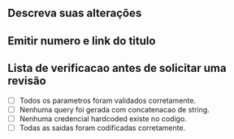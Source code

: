 ## Descreva suas alterações

## Emitir numero e link do titulo

## Lista de verificacao antes de solicitar uma revisão
- [ ] Todos os parametros foram validados corretamente.
- [ ] Nenhuma query foi gerada com concatenacao de string.
- [ ] Nenhuma credencial hardcoded existe no codigo.
- [ ] Todas as saidas foram codificadas corretamente.
